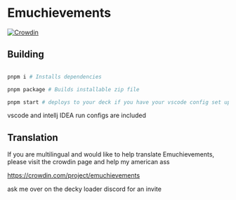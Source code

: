 # Emuchievements 

[![Crowdin](https://badges.crowdin.net/emuchievements/localized.svg)](https://crowdin.com/project/emuchievements)

## Building

```bash

pnpm i # Installs dependencies

pnpm package # Builds installable zip file

pnpm start # deploys to your deck if you have your vscode config set up for deployment (developer thing)

```

vscode and intellj IDEA run configs are included

## Translation

If you are multilingual and would like to help translate Emuchievements, please visit the crowdin page and help my american ass

https://crowdin.com/project/emuchievements

ask me over on the decky loader discord for an invite


